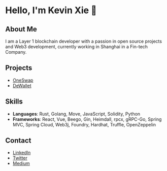 # Hello, I'm Kevin Xie 👋

## About Me
I am a Layer 1 blockchain developer with a passion in open source projects and Web3 development, currently working in Shanghai in a Fin-tech Company.


## Projects
- [OneSwap](https://github.com/john-doe/project-one)
- [DeWallet](https://github.com/john-doe/project-two)


## Skills
- **Languages**: Rust, Golang, Move, JavaScript, Solidity, Python
- **Frameworks**: React, Vue, Beego, Gin, Heimdall, rpcx, gRPC-Go, Spring MVC, Spring Cloud, Web3j, Foundry, Hardhat, Truffle, OpenZeppelin


## Contact
- [LinkedIn](https://www.linkedin.com/in/kevin-sheeran-182b1a25b/)
- [Twitter](https://x.com/Kevinsheeranxyj)
- [Medium](https://medium.com/@kevinsheeranxyj)


